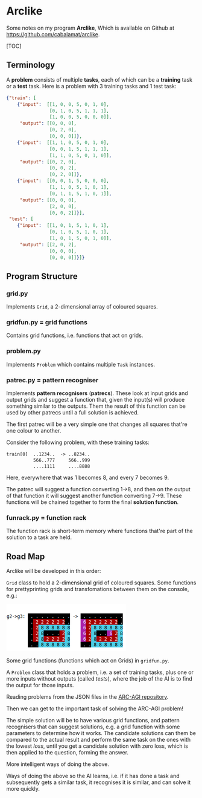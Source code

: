 # Arclike

Some notes on my program **Arclike**, Which is available on <i class='fab fa-github'></i> Github at <https://github.com/cabalamat/arclike>.

[TOC]

## Terminology

A **problem** consists of multiple **tasks**, each of which can be a **training** task or a **test** task. Here is a problem with 3 training tasks and 1 test task:


```json
{"train": [
    {"input":  [[1, 0, 0, 5, 0, 1, 0], 
                [0, 1, 0, 5, 1, 1, 1], 
                [1, 0, 0, 5, 0, 0, 0]], 
     "output": [[0, 0, 0], 
                [0, 2, 0], 
                [0, 0, 0]]}, 
    {"input":  [[1, 1, 0, 5, 0, 1, 0], 
                [0, 0, 1, 5, 1, 1, 1], 
                [1, 1, 0, 5, 0, 1, 0]], 
     "output": [[0, 2, 0], 
                [0, 0, 2], 
                [0, 2, 0]]}, 
    {"input":  [[0, 0, 1, 5, 0, 0, 0], 
                [1, 1, 0, 5, 1, 0, 1], 
                [0, 1, 1, 5, 1, 0, 1]], 
     "output": [[0, 0, 0], 
                [2, 0, 0],  
                [0, 0, 2]]}], 
 "test": [
    {"input":  [[1, 0, 1, 5, 1, 0, 1], 
                [0, 1, 0, 5, 1, 0, 1], 
                [1, 0, 1, 5, 0, 1, 0]], 
     "output": [[2, 0, 2], 
                [0, 0, 0], 
                [0, 0, 0]]}]}
```


## Program Structure

### grid.py

Implements `Grid`, a 2-dimensional array of coloured squares.

### gridfun.py = grid functions

Contains grid functions, i.e. functions that act on grids.

### problem.py

Implements `Problem` which contains multiple `Task` instances.

### patrec.py = pattern recogniser

Implements **pattern recognisers** (**patrecs**). These look at input grids and output grids and suggest a function that, given the input(s) will
produce something similar to the outputs. Them the result of this function can be used by other patrecs until a full solution is achieved.

The first patrec will be a very simple one that changes all squares that're one colour to another.

Consider the following problem, with these training tasks:

```
train[0]  ..1234..  -> ..8234.. 
          566..777     566..999
          ....1111     ....8888
```
Here, everywhere that was 1 becomes 8, and every 7 becomes 9.

The patrec will suggest a function converting 1->8, and then on the output of that function it will suggest another function converting 7->9.
These functions will be chained together to form the final **solution function**.

### funrack.py = function rack

The function rack is short-term memory where functions that're part of the solution to a task are held.


## Road Map

Arclike will be developed in this order:

`Grid` class to hold a 2-dimensional grid of coloured squares. Some functions for prettyprinting grids and transfomations between
them on the console, e.g.:

![](gridxyansi.png)

Some grid functions (functions which act on Grids) in `gridfun.py`.

A `Problem` class that holds a problem, i.e. a set of training tasks, plus one or more inputs without outputs (called *tests*), where 
the job of the AI is to find the output for those inputs.

Reading problems from the JSON files in the [ARC-AGI repository](arc_agi_repository).

Then we can get to the important task of solving the ARC-AGI problem!

The simple solution will be to have various grid functions, and pattern recognisers that can suggest solutions, e.g. a grid function with some parameters
to determine how it works. The candidate solutions can them be compared to the actual result and perform the same task on the ones with the lowest *loss*,
until you get a candidate solution with zero loss, which is then applied to the question, forming the answer.

More intelligent ways of doing the above.

Ways of doing the above so the AI learns, i.e. if it has done a task and subsequently gets a similar task, it recognises it is similar, and can solve it more quickly. 

 
